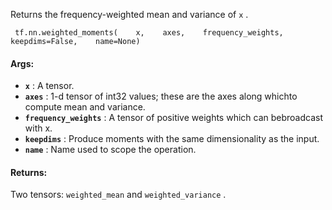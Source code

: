 Returns the frequency-weighted mean and variance of  `x` .

```
 tf.nn.weighted_moments(    x,    axes,    frequency_weights,    keepdims=False,    name=None) 
```

#### Args:
- **`x`** : A tensor.
- **`axes`** : 1-d tensor of int32 values; these are the axes along whichto compute mean and variance.
- **`frequency_weights`** : A tensor of positive weights which can bebroadcast with x.
- **`keepdims`** : Produce moments with the same dimensionality as the input.
- **`name`** : Name used to scope the operation.


#### Returns:
Two tensors:  `weighted_mean`  and  `weighted_variance` .

